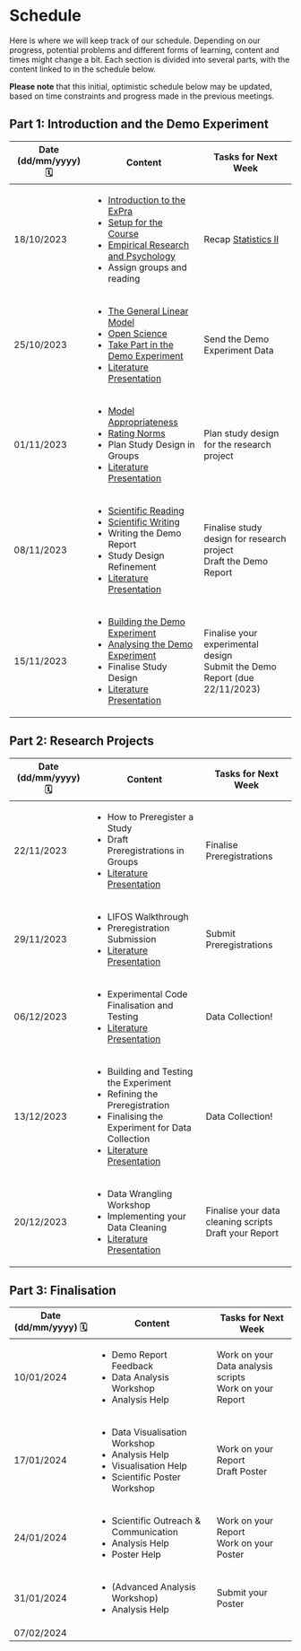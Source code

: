 # Schedule

Here is where we will keep track of our schedule. Depending on our progress, potential problems and different forms of learning, content and times might change a bit. Each section is divided into several parts, with the content linked to in the schedule below.

**Please note** that this initial, optimistic schedule below may be updated, based on time constraints and progress made in the previous meetings.  

## Part 1: Introduction and the Demo Experiment

| Date (dd/mm/yyyy) 🗓         | Content | Tasks for Next Week |
|--------------|-----------|------------|
| 18/10/2023 | <ul> <li>[Introduction to the ExPra](https://jackedtaylor.github.io/expra-wise23/introduction/general_intro)</li> <li>[Setup for the Course](https://jackedtaylor.github.io/expra-wise23/introduction/setup)</li> <li>[Empirical Research and Psychology](https://jackedtaylor.github.io/expra-wise23/introduction/empirical_research)</li> <li>Assign groups and reading</li> <ul> | Recap [Statistics II](https://pandar.netlify.app/lehre/#bsc7) |
| 25/10/2023 | <ul> <li>[The General Linear Model](https://jackedtaylor.github.io/expra-wise23/introduction/glm)</li> <li>[Open Science](https://jackedtaylor.github.io/expra-wise23/introduction/open_science)</li> <li>[Take Part in the Demo Experiment](https://jackedtaylor.github.io/expra-wise23/introduction/demo_participate.html)</li> <li> [Literature Presentation](https://jackedtaylor.github.io/expra-wise23/general/reading.html) </li> </ul> | Send the Demo Experiment Data |
| 01/11/2023 | <ul> <li>[Model Appropriateness](https://jackedtaylor.github.io/expra-wise23/introduction/model_appropriateness)</li> <li>[Rating Norms](https://jackedtaylor.github.io/expra-wise23/introduction/ratings)</li> <li>Plan Study Design in Groups</li> <li>[Literature Presentation](https://jackedtaylor.github.io/expra-wise23/general/reading.html)</li> </ul> | Plan study design for the research project |
| 08/11/2023 | <ul> <li>[Scientific Reading](https://jackedtaylor.github.io/expra-wise23/introduction/reading)</li> <li>[Scientific Writing](https://jackedtaylor.github.io/expra-wise23/general/writing.html)</li> <li>Writing the Demo Report</li> <li>Study Design Refinement</li> <li> [Literature Presentation](https://jackedtaylor.github.io/expra-wise23/general/reading.html) </li> </ul> | Finalise study design for research project<br>Draft the Demo Report |
| 15/11/2023 | <ul> <li>[Building the Demo Experiment](https://jackedtaylor.github.io/expra-wise23/demo/build_demo)</li> <li>[Analysing the Demo Experiment](https://jackedtaylor.github.io/expra-wise23/demo/analyse_demo)</li> <li>Finalise Study Design</li> <li> [Literature Presentation](https://jackedtaylor.github.io/expra-wise23/general/reading.html) </li> </ul> | Finalise your experimental design<br>Submit the Demo Report (due 22/11/2023) |

## Part 2: Research Projects

| Date (dd/mm/yyyy) 🗓         | Content | Tasks for Next Week |
|--------------|-----------|------------|
| 22/11/2023 | <ul> <li>How to Preregister a Study</li> <li>Draft Preregistrations in Groups</li> <li> [Literature Presentation](https://jackedtaylor.github.io/expra-wise23/general/reading.html) </li> </ul> | Finalise Preregistrations |
| 29/11/2023 | <ul> <li>LIFOS Walkthrough</li> <li>Preregistration Submission</li> <li> [Literature Presentation](https://jackedtaylor.github.io/expra-wise23/general/reading.html) </li> </ul> | Submit Preregistrations |
| 06/12/2023 | <ul> <li>Experimental Code Finalisation and Testing</li> <li> [Literature Presentation](https://jackedtaylor.github.io/expra-wise23/general/reading.html) </li> </ul> | Data Collection! |
| 13/12/2023 | <ul> <li>Building and Testing the Experiment</li> <li>Refining the Preregistration</li> <li>Finalising the Experiment for Data Collection</li> <li> [Literature Presentation](https://jackedtaylor.github.io/expra-wise23/general/reading.html) </li> </ul> | Data Collection! |
| 20/12/2023 | <ul> <li>Data Wrangling Workshop</li> <li>Implementing your Data Cleaning</li> <li> [Literature Presentation](https://jackedtaylor.github.io/expra-wise23/general/reading.html) </li> </ul> | Finalise your data cleaning scripts<br>Draft your Report |

## Part 3: Finalisation

| Date (dd/mm/yyyy) 🗓         | Content | Tasks for Next Week |
|--------------|-----------|------------|
| 10/01/2024 | <ul> <li>Demo Report Feedback</li> <li>Data Analysis Workshop</li> <li>Analysis Help</li> </ul> | Work on your Data analysis scripts<br>Work on your Report
| 17/01/2024 | <ul> <li>Data Visualisation Workshop</li> <li>Analysis Help</li> <li>Visualisation Help</li> <li>Scientific Poster Workshop</li> </ul> | Work on your Report<br>Draft Poster
| 24/01/2024 | <ul> <li>Scientific Outreach & Communication</li> <li>Analysis Help</li> <li>Poster Help</li> </ul> | Work on your Report<br>Work on your Poster
| 31/01/2024 | <ul> <li>(Advanced Analysis Workshop)</li> <li>Analysis Help</li> </ul> | Submit your Poster
| 07/02/2024 |
